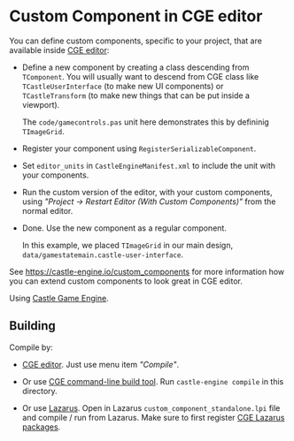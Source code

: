 # Custom Component in CGE editor

You can define custom components, specific to your project, that are available inside [CGE editor](https://castle-engine.io/manual_editor.php):

- Define a new component by creating a class descending from `TComponent`. You will usually want to descend from CGE class like `TCastleUserInterface` (to make new UI components) or `TCastleTransform` (to make new things that can be put inside a viewport).

    The `code/gamecontrols.pas` unit here demonstrates this by defininig `TImageGrid`.

- Register your component using `RegisterSerializableComponent`.

- Set `editor_units` in `CastleEngineManifest.xml` to include the unit with your components.

- Run the custom version of the editor, with your custom components, using _"Project -> Restart Editor (With Custom Components)"_ from the normal editor.

- Done. Use the new component as a regular component.

    In this example, we placed `TImageGrid` in our main design, `data/gamestatemain.castle-user-interface`.

See https://castle-engine.io/custom_components for more information how you can extend custom components to look great in CGE editor.

Using [Castle Game Engine](https://castle-engine.io/).

## Building

Compile by:

- [CGE editor](https://castle-engine.io/manual_editor.php). Just use menu item _"Compile"_.

- Or use [CGE command-line build tool](https://castle-engine.io/build_tool). Run `castle-engine compile` in this directory.

- Or use [Lazarus](https://www.lazarus-ide.org/). Open in Lazarus `custom_component_standalone.lpi` file and compile / run from Lazarus. Make sure to first register [CGE Lazarus packages](https://castle-engine.io/documentation.php).

